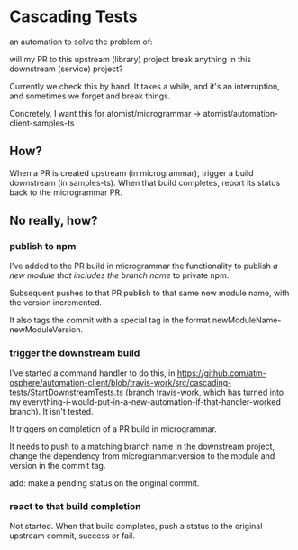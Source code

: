 # Cascading Tests

an automation to solve the problem of:

will my PR to this upstream (library) project break anything in this downstream (service) project?

Currently we check this by hand. It takes a while, and it's an interruption, and sometimes we forget and break things.

Concretely, I want this for atomist/microgrammar -> atomist/automation-client-samples-ts

## How?

When a PR is created upstream (in microgrammar), trigger a build downstream (in samples-ts). When that build completes, report its status back to the microgrammar PR.

## No really, how?

### publish to npm

I've added to the PR build in microgrammar the functionality to publish _a new module that includes the branch name_ to private npm.

Subsequent pushes to that PR publish to that same new module name, with the version incremented.

It also tags the commit with a special tag in the format newModuleName-newModuleVersion.

### trigger the downstream build

I've started a command handler to do this, in https://github.com/atm-osphere/automation-client/blob/travis-work/src/cascading-tests/StartDownstreamTests.ts (branch travis-work, which has turned into my everything-i-would-put-in-a-new-automation-if-that-handler-worked branch). It isn't tested.

It triggers on completion of a PR build in microgrammar.

It needs to push to a matching branch name in the downstream project, change the dependency from microgrammar:version to the module and version in the commit tag.

add: make a pending status on the original commit.

### react to that build completion

Not started. When that build completes, push a status to the original upstream commit, success or fail.